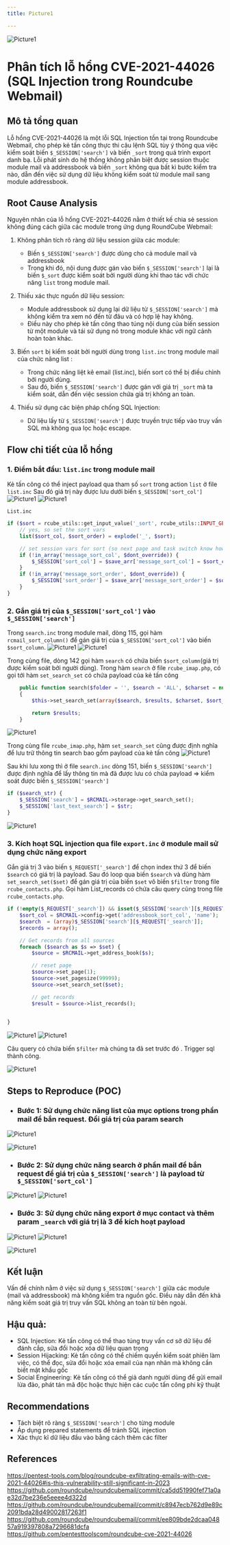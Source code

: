 ```yaml
---
title: Picture1

---
```


![Picture1](./1.png)

# Phân tích lỗ hổng CVE-2021-44026 (SQL Injection trong Roundcube Webmail)







## Mô tả tổng quan

Lỗ hổng CVE-2021-44026 là một lỗi SQL Injection tồn tại trong Roundcube Webmail, cho phép kẻ tấn công thực thi câu lệnh SQL tùy ý thông qua việc kiểm soát biến ``$_SESSION['search']`` và biến `_sort` trong quá trình export danh bạ. Lỗi phát sinh do hệ thống không phân biệt được session thuộc module mail và addressbook và biến `_sort` không qua bất kì bước kiểm tra nào, dẫn đến việc sử dụng dữ liệu không kiểm soát từ module mail sang module addressbook.

##  Root Cause Analysis

Nguyên nhân của lỗ hổng CVE-2021-44026 nằm ở thiết kế chia sẻ session không đúng cách giữa các module trong ứng dụng RoundCube Webmail:
1. Không phân tích rõ ràng dữ liệu session giữa các module:
    - Biến `$_SESSION['search']` được dùng cho cả module mail và addressbook
    - Trong khi đó, nội dung được gán vào biến `$_SESSION['search']` lại là biến `$_sort` được kiểm soát bởi người dùng khi thao tác với chức năng `list` trong module mail. 

2. Thiếu xác thực nguồn dữ liệu session:
    - Module addressbook sử dụng lại dữ liệu từ `$_SESSION['search']` mà không kiểm tra xem nó đến từ đâu và có hợp lệ hay không.
    - Điều này cho phép kẻ tấn công thao túng nội dung của biến session từ một module và tái sử dụng nó trong module khác với ngữ cảnh hoàn toàn khác.

3. Biến `sort` bị kiểm soát bởi người dùng trong `list.inc` trong module mail của chức năng list :
    - Trong chức năng liệt kê email (list.inc), biến sort có thể bị điều chỉnh bởi người dùng.
    - Sau đó, biến ``$_SESSION['search']`` được gán với giá trị `_sort` mà ta kiểm soát, dẫn đến việc session chứa giá trị không an toàn.
4. Thiếu sử dụng các biện pháp chống SQL Injection:
    - Dữ liệu lấy từ `$_SESSION['search']` được truyền trực tiếp vào truy vấn SQL mà không qua lọc hoặc escape.

## Flow chi tiết của lỗ hổng

### 1. Điểm bắt đầu: `list.inc` trong module mail
Kẻ tấn công có thể inject payload qua tham số `sort` trong action `list` ở file `list.inc`
Sau đó giá trị này được lưu dưới biến `$_SESSION['sort_col']`
![Picture1](./2.png)
![Picture1](./3.png)

`List.inc`
```php
if ($sort = rcube_utils::get_input_value('_sort', rcube_utils::INPUT_GET)) {
    // yes, so set the sort vars
    list($sort_col, $sort_order) = explode('_', $sort);

    // set session vars for sort (so next page and task switch know how to sort)
    if (!in_array('message_sort_col', $dont_override)) {
        $_SESSION['sort_col'] = $save_arr['message_sort_col'] = $sort_col;
    }
    if (!in_array('message_sort_order', $dont_override)) {
        $_SESSION['sort_order'] = $save_arr['message_sort_order'] = $sort_order;
    }
}
```
### 2. Gắn giá trị của `$_SESSION['sort_col']` vào `$_SESSION['search']`
Trong `search.inc` trong module mail, dòng 115, gọi hàm `rcmail_sort_column()` để gán giá trị của `$_SESSION['sort_col']` vào biến `$sort_column`. 
![Picture1](./4.png)
![Picture1](./5.png)

Trong cùng file, dòng 142 gọi hàm `search` có chứa biến `$sort_column`(giá trị được kiểm soát bởi người dùng). 
Trong hàm `search` ở file `rcube_imap.php`, có gọi tới hàm `set_search_set` có chứa payload của kẻ tấn công


```php
    public function search($folder = '', $search = 'ALL', $charset = null, $sort_field = null)
    {
        $this->set_search_set(array($search, $results, $charset, $sort_field, $sorted));

        return $results;
    }
```

![Picture1](./6.png)

Trong cùng file `rcube_imap.php`, hàm `set_search_set` cũng được định nghĩa để lưu trữ thông tin search bao gồm payload của kẻ tấn công
![Picture1](./7.png)

Sau khi lưu xong thì ở file `search.inc` dòng 151, biến `$_SESSION['search']` được định nghĩa để lấy thông tin mà đã được lưu có chứa payload => kiểm soát được biến `$_SESSION['search']`
```php
if ($search_str) {
    $_SESSION['search'] = $RCMAIL->storage->get_search_set();
    $_SESSION['last_text_search'] = $str;
}
```
![Picture1](./8.png)
### 3. Kích hoạt SQL injection qua file `export.inc` ở module mail sử dụng chức năng export

Gắn giá trị 3 vào biến `$_REQUEST['_search']` để chọn index thứ 3 để biến `$search` có giá trị là payload. Sau đó loop qua biến `$search` và dùng hàm `set_search_set($set)` để gán giá trị của biến `$set` vô biến `$filter` trong file `rcube_contacts.php`. Gọi hàm List_records có chứa câu query cũng trong file `rcube_contacts.php`.



```php
if (!empty($_REQUEST['_search']) && isset($_SESSION['search'][$_REQUEST['_search']])) {
    $sort_col = $RCMAIL->config->get('addressbook_sort_col', 'name');
    $search  = (array)$_SESSION['search'][$_REQUEST['_search']];
    $records = array();

    // Get records from all sources
    foreach ($search as $s => $set) {
        $source = $RCMAIL->get_address_book($s);

        // reset page
        $source->set_page(1);
        $source->set_pagesize(99999);
        $source->set_search_set($set);

        // get records
        $result = $source->list_records();

        
}
```

![Picture1](./9.png)
![Picture1](./10.png)



Câu query có chứa biến `$filter` mà chúng ta đã set trước đó . Trigger sql thành công. 



![Picture1](./11.png)

## Steps to Reproduce (POC)

- ### Bước 1: Sử dụng chức năng list của mục options trong phần mail để bắn request. Đổi giá trị của param search

![Picture1](./12.png)

![Picture1](./13.png)

- ### Bước 2: Sử dụng chức năng search ở phần mail để bắn request để giá trị của `$_SESSION['search']` là payload từ `$_SESSION['sort_col']`

![Picture1](./14.png)
![Picture1](./15.png)

- ### Bước 3: Sử dụng chức năng export ở mục contact và thêm param `_search` với giá trị là 3 để kích hoạt payload

![Picture1](./16.png)
![Picture1](./17.png)


![Picture1](./1.png)


## Kết luận
Vấn đề chính nằm ở việc sử dụng `$_SESSION['search']` giữa các module (mail và addressbook) mà không kiểm tra nguồn gốc. Điều này dẫn đến khả năng kiểm soát giá trị truy vấn SQL không an toàn từ bên ngoài. 

## Hậu quả:
- SQL Injection: Kẻ tấn công có thể thao túng truy vấn cơ sở dữ liệu để đánh cắp, sửa đổi hoặc xóa dữ liệu quan trọng
- Session Hijacking: Kẻ tấn công có thể chiếm quyền kiểm soát phiên làm việc, có thể đọc, sửa đổi hoặc xóa email của nạn nhân mà không cần biết mật khẩu gốc
- Social Engineering: Kẻ tấn công có thể giả danh người dùng để gửi email lừa đảo, phát tán mã độc hoặc thực hiện các cuộc tấn công phi kỹ thuật

## Recommendations
- Tách biệt rõ ràng `$_SESSION['search']` cho từng module
- Áp dụng prepared statements để tránh SQL injection
- Xác thực kĩ dữ liệu đầu vào bằng cách thêm các filter

## References

https://pentest-tools.com/blog/roundcube-exfiltrating-emails-with-cve-2021-44026#is-this-vulnerability-still-significant-in-2023
https://github.com/roundcube/roundcubemail/commit/ca5dd51990fef71a0ae32d7be236e5eeee4d322d
https://github.com/roundcube/roundcubemail/commit/c8947ecb762d9e89c2091bda28d49002817263f1
https://github.com/roundcube/roundcubemail/commit/ee809bde2dcaa04857a919397808a7296681dcfa
https://github.com/pentesttoolscom/roundcube-cve-2021-44026